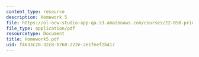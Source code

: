 ```yaml
---
content_type: resource
description: Homework 5
file: https://ol-ocw-studio-app-qa.s3.amazonaws.com/courses/22-058-principles-of-medical-imaging-fall-2002/f4633c2832c8b760222e2e1feef2b417_Homework5.pdf
file_type: application/pdf
resourcetype: Document
title: Homework5.pdf
uid: f4633c28-32c8-b760-222e-2e1feef2b417
---
```


